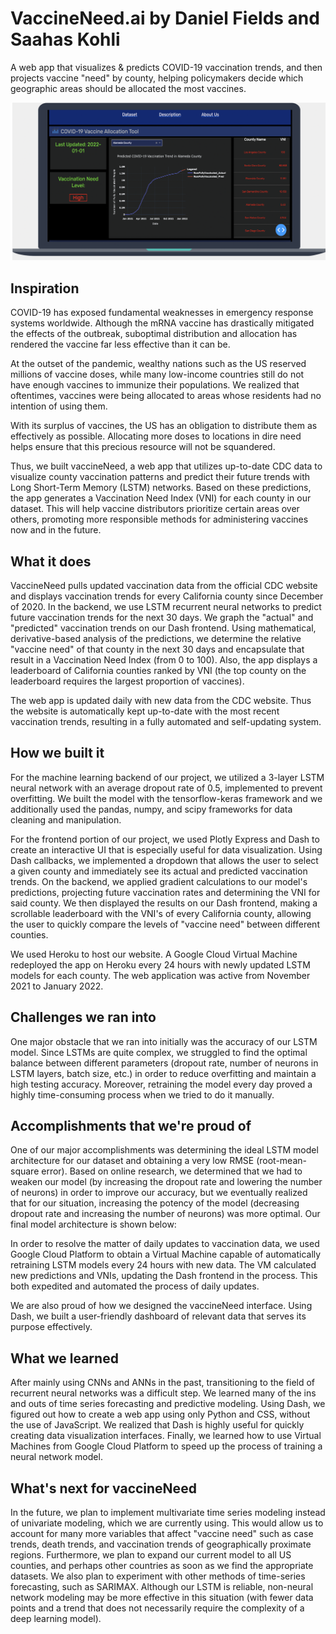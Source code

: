 # VaccineNeed.ai by Daniel Fields and Saahas Kohli
A web app that visualizes & predicts COVID-19 vaccination trends, and then projects vaccine "need" by county, helping policymakers decide which geographic areas should be allocated the most vaccines.

![Screenshot](Imgs/Demo.png)

## Inspiration

COVID-19 has exposed fundamental weaknesses in emergency response systems worldwide. Although the mRNA vaccine has drastically mitigated the effects of the outbreak, suboptimal distribution and allocation has rendered the vaccine far less effective than it can be. 

At the outset of the pandemic, wealthy nations such as the US reserved millions of vaccine doses, while many low-income countries still do not have enough vaccines to immunize their populations. We realized that oftentimes, vaccines were being allocated to areas whose residents had no intention of using them. 

With its surplus of vaccines, the US has an obligation to distribute them as effectively as possible. Allocating more doses to locations in dire need helps ensure that this precious resource will not be squandered. 

Thus, we built vaccineNeed, a web app that utilizes up-to-date CDC data to visualize county vaccination patterns and predict their future trends with Long Short-Term Memory (LSTM) networks. Based on these predictions, the app generates a Vaccination Need Index (VNI) for each county in our dataset. This will help vaccine distributors prioritize certain areas over others, promoting more responsible methods for administering vaccines now and in the future.

## What it does

VaccineNeed pulls updated vaccination data from the official CDC website and displays vaccination trends for every California county since December of 2020. In the backend, we use LSTM recurrent neural networks to predict future vaccination trends for the next 30 days. We graph the "actual" and "predicted" vaccination trends on our Dash frontend. Using mathematical, derivative-based analysis of the predictions, we determine the relative "vaccine need" of that county in the next 30 days and encapsulate that result in a Vaccination Need Index (from 0 to 100). Also, the app displays a leaderboard of California counties ranked by VNI (the top county on the leaderboard requires the largest proportion of vaccines). 

The web app is updated daily with new data from the CDC website. Thus the website is automatically kept up-to-date with the most recent vaccination trends, resulting in a fully automated and self-updating system.

## How we built it

For the machine learning backend of our project, we utilized a 3-layer LSTM neural network with an average dropout rate of 0.5, implemented to prevent overfitting. We built the model with the tensorflow-keras framework and we additionally used the pandas, numpy, and scipy frameworks for data cleaning and manipulation. 

For the frontend portion of our project, we used Plotly Express and Dash to create an interactive UI that is especially useful for data visualization. Using Dash callbacks, we implemented a dropdown that allows the user to select a given county and immediately see its actual and predicted vaccination trends. On the backend, we applied gradient calculations to our model's predictions, projecting future vaccination rates and determining the VNI for said county. We then displayed the results on our Dash frontend, making a scrollable leaderboard with the VNI's of every California county, allowing the user to quickly compare the levels of "vaccine need" between different counties.

We used Heroku to host our website. A Google Cloud Virtual Machine redeployed the app on Heroku every 24 hours with newly updated LSTM models for each county. The web application was active from November 2021 to January 2022.

## Challenges we ran into

One major obstacle that we ran into initially was the accuracy of our LSTM model. Since LSTMs are quite complex, we struggled to find the optimal balance between different parameters (dropout rate, number of neurons in LSTM layers, batch size, etc.) in order to reduce overfitting and maintain a high testing accuracy. Moreover, retraining the model every day proved a highly time-consuming process when we tried to do it manually. 

## Accomplishments that we're proud of

One of our major accomplishments was determining the ideal LSTM model architecture for our dataset and obtaining a very low RMSE (root-mean-square error). Based on online research, we determined that we had to weaken our model (by increasing the dropout rate and lowering the number of neurons) in order to improve our accuracy, but we eventually realized that for our situation, increasing the potency of the model (decreasing dropout rate and increasing the number of neurons) was more optimal. Our final model architecture is shown below:

In order to resolve the matter of daily updates to vaccination data, we used Google Cloud Platform to obtain a Virtual Machine capable of automatically retraining LSTM models every 24 hours with new data. The VM calculated new predictions and VNIs, updating the Dash frontend in the process. This both expedited and automated the process of daily updates.

We are also proud of how we designed the vaccineNeed interface. Using Dash, we built a user-friendly dashboard of relevant data that serves its purpose effectively.

## What we learned

After mainly using CNNs and ANNs in the past, transitioning to the field of recurrent neural networks was a difficult step. We learned many of the ins and outs of time series forecasting and predictive modeling. Using Dash, we figured out how to create a web app using only Python and CSS, without the use of JavaScript. We realized that Dash is highly useful for quickly creating data visualization interfaces. Finally, we learned how to use Virtual Machines from Google Cloud Platform to speed up the process of training a neural network model.

## What's next for vaccineNeed

In the future, we plan to implement multivariate time series modeling instead of univariate modeling, which we are currently using. This would allow us to account for many more variables that affect "vaccine need" such as case trends, death trends, and vaccination trends of geographically proximate regions. Furthermore, we plan to expand our current model to all US counties, and perhaps other countries as soon as we find the appropriate datasets. We also plan to experiment with other methods of time-series forecasting, such as SARIMAX. Although our LSTM is reliable, non-neural network modeling may be more effective in this situation (with fewer data points and a trend that does not necessarily require the complexity of a deep learning model).
